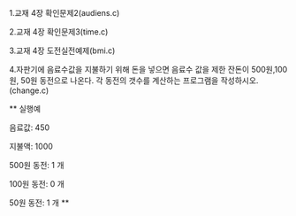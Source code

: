 1.교재 4장 확인문제2(audiens.c)

2.교재 4장 확인문제3(time.c)

3.교재 4장 도전실전예제(bmi.c)

4.자판기에 음료수값을 지불하기 위해 돈을 넣으면 음료수 값을 제한 잔돈이 500원,100원, 50원 동전으로 나온다. 각 동전의 갯수를 계산하는 프로그램을 작성하시오.(change.c)

 
**
실행예

 

음료값: 450

지불액: 1000

 

500원 동전: 1 개

100원 동전: 0 개

50원 동전: 1 개
**
